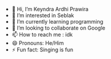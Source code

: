- 👋 Hi, I’m Keyndra Ardhi Prawira
- 👀 I’m interested in Seblak
- 🌱 I’m currently learning programming
- 💞️ I’m looking to collaborate on Google
- 📫 How to reach me : idk
- 😄 Pronouns: He/Him
- ⚡ Fun fact: Singing is fun
  

<!---
KeyndraPrawira/KeyndraPrawira is a ✨ special ✨ repository because its `README.md` (this file) appears on your GitHub profile.
You can click the Preview link to take a look at your changes.
--->
